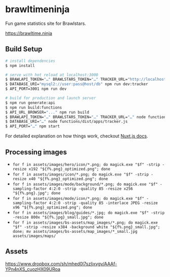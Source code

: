 # brawltimeninja

Fun game statistics site for Brawlstars.

https://brawltime.ninja

## Build Setup

``` bash
# install dependencies
$ npm install

# serve with hot reload at localhost:3000
$ BRAWLAPI_TOKEN="…" BRAWLSTARS_TOKEN="…" TRACKER_URL="http://localhost:3002/tracker" npm run dev:api
$ DATABASE_URI="mysql2://user:pass@host/db" npm run dev:tracker
$ API_PORT=3001 npm run dev

# build for production and launch server
$ npm run generate:api
$ npm run build:functions
$ API_URL_BROWSER="..." npm run build
$ BRAWLAPI_TOKEN="…" BRAWLSTARS_TOKEN="…" TRACKER_URL="…" node functions/dist/apps/api.js
$ DATABASE_URI="…" node functions/dist/apps/tracker.js
$ API_PORT="…" npm start
```

For detailed explanation on how things work, checkout [Nuxt.js docs](https://nuxtjs.org).

## Processing images

* `for f in assets/images/hero/icon/*.png; do magick.exe "$f" -strip -resize x192 "${f%.png}_optimized.png"; done` 
* `for f in assets/images/icon/*.png; do magick.exe "$f" -strip -resize x40 "${f%.png}_optimized.png"; done`
* `for f in assets/images/mode/background/*.png; do magick.exe "$f" -sampling-factor 4:2:0 -strip -quality 85 -resize x256 "${f%.png}.jpg"; done`
* `for f in assets/images/mode/icon/*.png; do magick.exe "$f" -sampling-factor 4:2:0 -strip -quality 85 -interlace JPEG -resize x96 "${f%.png}_optimized.png"; done`
* `for f in assets/images/blog/guides/*.jpg; do magick.exe "$f" -strip -resize 800x "${f%.jpg}_small.jpg"; done`
* `for f in assets/images/bs-assets/map_images/*.png; do magick.exe "$f" -strip -resize x384 -background white "${f%.png}_small.jpg"; done; mv assets/images/bs-assets/map_images/*_small.jpg assets/images/maps/`

## Assets

https://www.dropbox.com/sh/mhed0l7szljxvgv/AAAf-YPn4nXS_cuozHX09URoa
